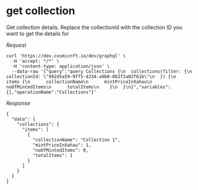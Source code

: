 # get collection

Get collection details. Replace the collectionId with the collection ID you want to get the details for

*Request*
```
curl 'https://dev.cosmicnft.io/dev/graphql' \
  -H 'accept: */*' \
  -H 'content-type: application/json' \
  --data-raw '{"query":"query Collections {\n  collections(filter: {\n    collectionId: \"992d5a59-9ff5-4234-a9b0-062f2a02f61b\"\n  }) {\n    items {\n      collectionName\n      mintPriceInXahau\n      noOfMintedItems\n      totalItems\n    }\n  }\n}","variables":{},"operationName":"Collections"}'
```

*Response*
```
{
  "data": {
    "collections": {
      "items": [
        {
          "collectionName": "Collection 1",
          "mintPriceInXahau": 1,
          "noOfMintedItems": 0,
          "totalItems": 1
        }
      ]
    }
  }
}
```

